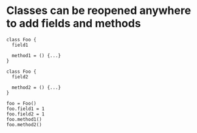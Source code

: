 # Classes can be reopened anywhere to add fields and methods
```
class Foo {
  field1
  
  method1 = () {...}
}

class Foo {
  field2
  
  method2 = () {...}
}

foo = Foo()
foo.field1 = 1
foo.field2 = 1
foo.method1()
foo.method2()
```

